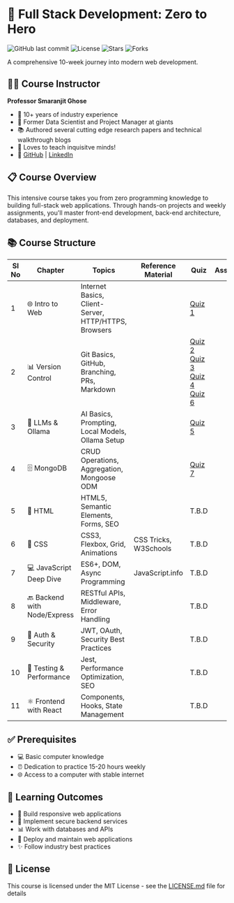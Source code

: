 # 🚀 Full Stack Development: Zero to Hero

![GitHub last commit](https://img.shields.io/github/last-commit/smaranjitghose/Full_Stack_Bootcamp)
![License](https://img.shields.io/badge/license-MIT-blue.svg)
![Stars](https://img.shields.io/github/stars/smaranjitghose/Full_Stack_Bootcamp?style=social)
![Forks](https://img.shields.io/github/forks/smaranjitghose/Full_Stack_Bootcamp?style=social)

A comprehensive 10-week journey into modern web development.

## 👨‍🏫 Course Instructor
**Professor Smaranjit Ghose**

- 🌟 10+ years of industry experience
- 💼 Former Data Scientist and Project Manager at giants
- 📚 Authored several cutting edge research papers and technical walkthrough blogs
- 💓 Loves to teach inquisitve minds!
- 🔗 [GitHub](https://github.com/smaranjitghose) | [LinkedIn](https://linkedin.com/in/smaranjitghose)

## 📋 Course Overview
This intensive course takes you from zero programming knowledge to building full-stack web applications. Through hands-on projects and weekly assignments, you'll master front-end development, back-end architecture, databases, and deployment.

## 📚 Course Structure

| Sl No | Chapter | Topics | Reference Material | Quiz | Assignment |
|------|---------|---------|-------------------|------|------------|
| 1 | 🌐 Intro to Web | Internet Basics, Client-Server, HTTP/HTTPS, Browsers || [Quiz 1](https://forms.gle/sPPMiB86fXVCFMvo7) | |
| 2 | 📊 Version Control | Git Basics, GitHub, Branching, PRs, Markdown |  | [Quiz 2](https://forms.gle/ueKHyss2c9rG9xaT6)<br>[Quiz 3](https://forms.gle/Kp1fshAGkAjTi62j7)<br>[Quiz 4](https://forms.gle/tqT6AjZGzCGvaBBU8)<br>[Quiz 6](https://forms.gle/ekXQ9K2GWfXQ3dg3A) |  |
| 3 | 🤖 LLMs & Ollama | AI Basics, Prompting, Local Models, Ollama Setup |  | [Quiz 5](https://forms.gle/XrniXMAWYupqFxJPA) |  |
| 4 | 🗄️ MongoDB | CRUD Operations, Aggregation, Mongoose ODM |  | [Quiz 7](https://forms.gle/a5XLEpxW9iS5VgcZ7) | |
| 5 | 📝 HTML | HTML5, Semantic Elements, Forms, SEO |  | T.B.D | |
| 6 | 🎨 CSS | CSS3, Flexbox, Grid, Animations | CSS Tricks, W3Schools | T.B.D  | |
| 7 | 💻 JavaScript Deep Dive | ES6+, DOM, Async Programming | JavaScript.info |T.B.D  |  |
| 8 | 🔙 Backend with Node/Express | RESTful APIs, Middleware, Error Handling | |T.B.D  |  |
| 9 | 🔐 Auth & Security | JWT, OAuth, Security Best Practices | |T.B.D  |  |
| 10 | 🧪 Testing & Performance | Jest, Performance Optimization, SEO ||T.B.D  |  |
| 11 | ⚛️ Frontend with React | Components, Hooks, State Management | | T.B.D |  |

## ✅ Prerequisites
- 💻 Basic computer knowledge
- ⏰ Dedication to practice 15-20 hours weekly
- 🌐 Access to a computer with stable internet

## 🎯 Learning Outcomes
- 🎨 Build responsive web applications
- 🔧 Implement secure backend services
- 📊 Work with databases and APIs
- 🚀 Deploy and maintain web applications
- ✨ Follow industry best practices


## 📝 License
This course is licensed under the MIT License - see the [LICENSE.md](LICENSE.md) file for details
